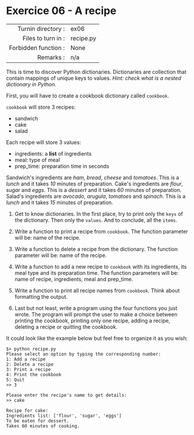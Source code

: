 # Exercice 06 - A recipe

|                         |                    |
| -----------------------:| ------------------ |
|   Turnin directory :    |  ex06              |
|   Files to turn in :    |  recipe.py         |
|   Forbidden function :  |  None              |
|   Remarks :             |  n/a               |

This is time to discover Python dictionaries. Dictionaries are collection that contain mappings of unique keys to values.
*Hint: check what is a nested dictionary in Python.*

First, you will have to create a cookbook dictionary called `cookbook`.

`cookbook` will store 3 recipes:
- sandwich
- cake
- salad

Each recipe will store 3 values:
- ingredients: a **list** of ingredients
- meal: type of meal
- prep_time: preparation time in seconds

Sandwich's ingredients are *ham*, *bread*, *cheese* and *tomatoes*. This is a *lunch* and it takes *10* minutes of preparation.
Cake's ingredients are *flour*, *sugar* and *eggs*. This is a *dessert* and it takes *60* minutes of preparation.
Salad's ingredients are *avocado*, *arugula*, *tomatoes* and *spinach*. This is a *lunch* and it takes *15* minutes of preparation.

1. Get to know dictionaries. In the first place, try to print only the `keys` of the dictionary. Then only the `values`. And to conclude, all the `items`.

2. Write a function to print a recipe from `cookbook`. The function parameter will be: name of the recipe.

3. Write a function to delete a recipe from the dictionary. The function parameter will be: name of the recipe.

4. Write a function to add a new recipe to `cookbook` with its ingredients, its meal type and its preparation time. The function parameters will be: name of recipe, ingredients, meal and prep_time.

5. Write a function to print all recipe names from `cookbook`. Think about formatting the output.

6. Last but not least, write a program using the four functions you just wrote.
The program will prompt the user to make a choice between printing the cookbook, printing only one recipe, adding a recipe, deleting a recipe or quitting the cookbook.

It could look like the example below but feel free to organize it as you wish:

```console
$> python recipe.py
Please select an option by typing the corresponding number:
1: Add a recipe
2: Delete a recipe
3: Print a recipe
4: Print the cookbook
5: Quit
>> 3

Please enter the recipe's name to get details:
>> cake

Recipe for cake:
Ingredients list: ['flour', 'sugar', 'eggs']
To be eaten for dessert.
Takes 60 minutes of cooking.
```
